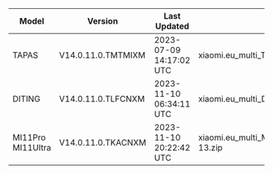 | Model | Version | Last Updated | File Name | Size | Download Link |
| ---- | ---- | ---- | ---- | ---- | ---- |
| TAPAS | V14.0.11.0.TMTMIXM | 2023-07-09 14:17:02 UTC | xiaomi.eu_multi_TAPAS_V14.0.11.0.TMTMIXM_v14-13.zip | 4.4 GB | [SourceForge](https://sourceforge.net/projects/xiaomi-eu-multilang-miui-roms/files/xiaomi.eu/MIUI-STABLE-RELEASES/MIUIv14/xiaomi.eu_multi_TAPAS_V14.0.11.0.TMTMIXM_v14-13.zip/download) |
| DITING | V14.0.11.0.TLFCNXM | 2023-11-10 06:34:11 UTC | xiaomi.eu_multi_DITING_V14.0.11.0.TLFCNXM_v14-13.zip | 5.1 GB | [SourceForge](https://sourceforge.net/projects/xiaomi-eu-multilang-miui-roms/files/xiaomi.eu/MIUI-STABLE-RELEASES/MIUIv14/xiaomi.eu_multi_DITING_V14.0.11.0.TLFCNXM_v14-13.zip/download) |
| MI11Pro MI11Ultra | V14.0.11.0.TKACNXM | 2023-11-10 20:22:42 UTC | xiaomi.eu_multi_MI11Pro_MI11Ultra_V14.0.11.0.TKACNXM_v14-13.zip | 5.0 GB | [SourceForge](https://sourceforge.net/projects/xiaomi-eu-multilang-miui-roms/files/xiaomi.eu/MIUI-STABLE-RELEASES/MIUIv14/xiaomi.eu_multi_MI11Pro_MI11Ultra_V14.0.11.0.TKACNXM_v14-13.zip/download) |
